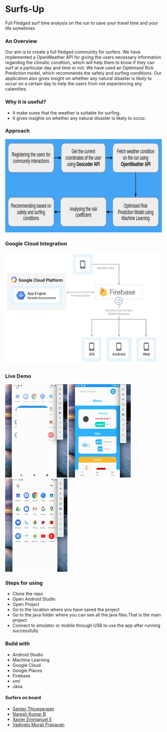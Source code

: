 # Surfs-Up

 Full Fledged surf time analysis on the run to save your travel time and your life sometimes


### An Overview 
<p> Our aim is to create a full fledged community for surfers. We have implemented a OpenWeather API for giving the users necessary information regarding the climatic condition, which will help them to know if they can surf at a particular day and time or not. We have used an Optimised Rick Prediction model, which recommends the safety and surfing conditions. Our application also gives insight on whether any natural disaster is likely to occur on a certain day to help the users from not experiencing any calamities.</p>

### Why it is useful?
<ul>
  <li> It make sures that the weather is suitable for surfing.</li>
  <li> It gives insights on whether any natural disaster is likely to occur.</li>
 </ul>
 
### Approach

<img src="https://github.com/TechieNK/Surfs-Up/blob/main/images/app1.png" height="300" width="800">

### Google Cloud Integration
 <center><img src="https://github.com/TechieNK/Surfs-Up/blob/main/images/gi.png"></center>
 
 ### Live Demo
 
 <img src="https://github.com/TechieNK/Surfs-Up/blob/main/images/3.gif" height="300" width="200">  <img src="https://github.com/TechieNK/Surfs-Up/blob/main/images/1.gif" height="300" width="200"> <img src="https://github.com/TechieNK/Surfs-Up/blob/main/images/2.gif" height="300" width="200">
 
 ### Steps for using
 <ul>
 <li>Clone the repo</li>
 <li>Open Android Studio</li>
 <li>Open Project</li>
 <li>Go to the location where you have saved the project</li>
 <li>Go to the java folder where you can see all the java files.That is the main project</li>
 <li>Connect to emulator or mobile through USB to use the app after running successfully</li>
 </ul>
 
 ### Build with
 <ul>
 <li>Android Studio</li>
 <li>Machine Learning</li>
 <li>Google Cloud</li>
 <li>Google Places</li>
 <li>Firebase</li>
 <li>xml</li>
 <li>Java</li>
 </ul>
 
 #### Surfers on board
 
 * [Sanjay Thiyagarajan](https://github.com/sanjay-thiyagarajan)
 * [Naresh Kumar B](https://github.com/TechieNK)
 * [Xavier Emmanuel E](https://github.com/Xavier-Alfred)
 * [Vadivelu Murali Pranavan](https://github.com/Techipeeyon)
 
  
 
 
 
 


